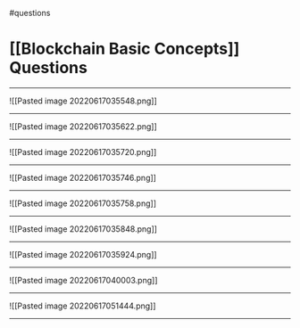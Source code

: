 #questions
# [[Blockchain Basic Concepts]] Questions
___
![[Pasted image 20220617035548.png]]

___
![[Pasted image 20220617035622.png]]

___
![[Pasted image 20220617035720.png]]

___
![[Pasted image 20220617035746.png]]

___
![[Pasted image 20220617035758.png]]

___
![[Pasted image 20220617035848.png]]

___
![[Pasted image 20220617035924.png]]

___
![[Pasted image 20220617040003.png]]

___
![[Pasted image 20220617051444.png]]

___

